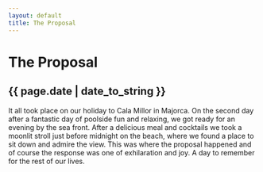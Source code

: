 ```yaml
---
layout: default
title: The Proposal
---
```

# The Proposal
## {{ page.date | date_to_string }}

It all took place on our holiday to Cala Millor in Majorca. On the second day after a fantastic day of poolside fun and relaxing, we got ready for an evening by the sea front. After a delicious meal and cocktails we took a moonlit stroll just before midnight on the beach, where we found a place to sit down and admire the view. This was where the proposal happened and of course the response was one of exhilaration and joy. A day to remember for the rest of our lives.
